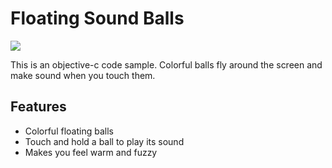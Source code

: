 # Floating Sound Balls

![](http://i.imgur.com/P0WCtJc.png?2)

This is an objective-c code sample. Colorful balls fly around the screen and make sound when you touch them.

## Features

- Colorful floating balls
- Touch and hold a ball to play its sound
- Makes you feel warm and fuzzy